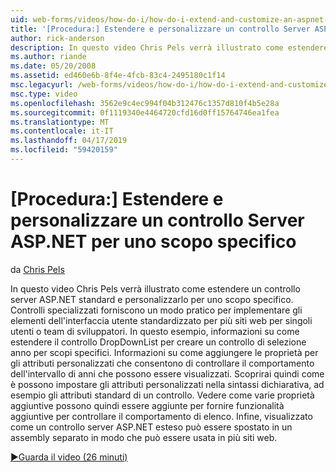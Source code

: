 ```yaml
---
uid: web-forms/videos/how-do-i/how-do-i-extend-and-customize-an-aspnet-server-control-for-a-specific-purpose
title: '[Procedura:] Estendere e personalizzare un controllo Server ASP.NET per uno scopo specifico | Microsoft Docs'
author: rick-anderson
description: In questo video Chris Pels verrà illustrato come estendere un controllo server ASP.NET standard e personalizzarlo per uno scopo specifico. Controlli specializzati forniscono una c...
ms.author: riande
ms.date: 05/20/2008
ms.assetid: ed460e6b-8f4e-4fcb-83c4-2495180c1f14
msc.legacyurl: /web-forms/videos/how-do-i/how-do-i-extend-and-customize-an-aspnet-server-control-for-a-specific-purpose
msc.type: video
ms.openlocfilehash: 3562e9c4ec994f04b312476c1357d810f4b5e28a
ms.sourcegitcommit: 0f1119340e4464720cfd16d0ff15764746ea1fea
ms.translationtype: MT
ms.contentlocale: it-IT
ms.lasthandoff: 04/17/2019
ms.locfileid: "59420159"
---
```

# <a name="how-do-i-extend-and-customize-an-aspnet-server-control-for-a-specific-purpose"></a>[Procedura:] Estendere e personalizzare un controllo Server ASP.NET per uno scopo specifico

da [Chris Pels](https://twitter.com/chrispels)

In questo video Chris Pels verrà illustrato come estendere un controllo server ASP.NET standard e personalizzarlo per uno scopo specifico. Controlli specializzati forniscono un modo pratico per implementare gli elementi dell'interfaccia utente standardizzato per più siti web per singoli utenti o team di sviluppatori. In questo esempio, informazioni su come estendere il controllo DropDownList per creare un controllo di selezione anno per scopi specifici. Informazioni su come aggiungere le proprietà per gli attributi personalizzati che consentono di controllare il comportamento dell'intervallo di anni che possono essere visualizzati. Scoprirai quindi come è possono impostare gli attributi personalizzati nella sintassi dichiarativa, ad esempio gli attributi standard di un controllo. Vedere come varie proprietà aggiuntive possono quindi essere aggiunte per fornire funzionalità aggiuntive per controllare il comportamento di elenco. Infine, visualizzato come un controllo server ASP.NET esteso può essere spostato in un assembly separato in modo che può essere usata in più siti web.

[&#9654;Guarda il video (26 minuti)](https://channel9.msdn.com/Blogs/ASP-NET-Site-Videos/how-do-i-extend-and-customize-an-aspnet-server-control-for-a-specific-purpose)

